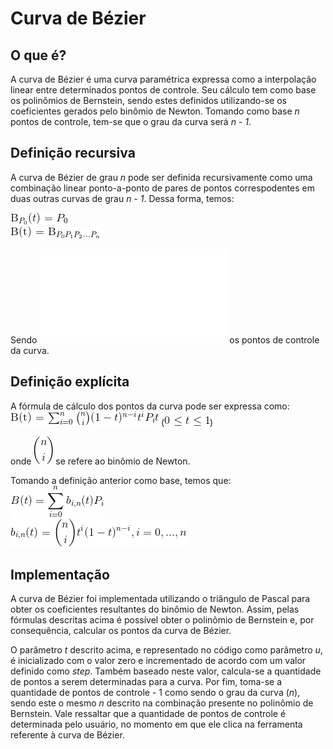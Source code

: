 # Curva de Bézier
## O que é?
A curva de Bézier é uma curva paramétrica expressa como a interpolação linear entre determinados pontos de controle. 
Seu cálculo tem como base os polinômios de Bernstein, sendo estes definidos utilizando-se os coeficientes gerados pelo
binômio de Newton. Tomando como base *n* pontos de controle, tem-se que o grau da curva será *n - 1*.

## Definição recursiva
A curva de Bézier de grau *n* pode ser definida recursivamente como uma combinação linear ponto-a-ponto de pares de pontos
correspodentes em duas outras curvas de grau *n - 1*. Dessa forma, temos:

![](figures/definicao_recursiva01.gif)  
![](figures/definicao_recursiva02.gif)

Sendo ![](figures/pontos_controle.fig) os pontos de controle da curva.

## Definição explícita
A fórmula de cálculo dos pontos da curva pode ser expressa como:  
![](figures/definicao_explicita.gif) (![](figures/param_t.gif))

onde ![](figures/binomio.gif) se refere ao binômio de Newton.

Tomando a definição anterior como base, temos que:  
![](figures/definicao_com_bernstein.gif)   
![](figures/bernstein.gif)

## Implementação
A curva de Bézier foi implementada utilizando o triângulo de Pascal para obter os coeficientes resultantes do binômio
de Newton. Assim, pelas fórmulas descritas acima é possível obter o polinômio de Bernstein e, por consequência, calcular
os pontos da curva de Bézier.  

O parâmetro *t* descrito acima, e representado no código como parâmetro *u*, é inicializado com o valor zero e incrementado
de acordo com um valor definido como *step*. Também baseado neste valor, calcula-se a quantidade de pontos a serem determinadas
para a curva. Por fim, toma-se a quantidade de pontos de controle - 1 como sendo o grau da curva (*n*), sendo este o mesmo *n*
descrito na combinação presente no polinômio de Bernstein. Vale ressaltar que a quantidade de pontos de controle é determinada
pelo usuário, no momento em que ele clica na ferramenta referente à curva de Bézier.
